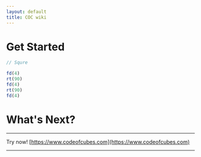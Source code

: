 ```yaml
---
layout: default
title: COC wiki
---
```


# [](#header-2)Get Started

```javascript
// Squre

fd(4)
rt(90)
fd(4)
rt(90)
fd(4)
```

# [](#header-2)What's Next?

---

Try now! [https://www.codeofcubes.com](https://www.codeofcubes.com)

---
